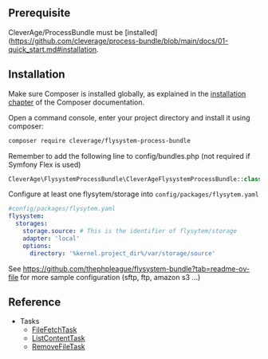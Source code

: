 ## Prerequisite

CleverAge/ProcessBundle must be [installed](https://github.com/cleverage/process-bundle/blob/main/docs/01-quick_start.md#installation.

## Installation

Make sure Composer is installed globally, as explained in the [installation chapter](https://getcomposer.org/doc/00-intro.md)
of the Composer documentation.

Open a command console, enter your project directory and install it using composer:

```bash
composer require cleverage/flysystem-process-bundle
```

Remember to add the following line to config/bundles.php (not required if Symfony Flex is used)

```php
CleverAge\FlysystemProcessBundle\CleverAgeFlysystemProcessBundle::class => ['all' => true],
```

Configure at least one flysytem/storage into `config/packages/flysytem.yaml`

```yaml
#config/packages/flysytem.yaml
flysystem:
  storages:
    storage.source: # This is the identifier of flysytem/storage
    adapter: 'local'
    options:
      directory: '%kernel.project_dir%/var/storage/source'
```

See https://github.com/thephpleague/flysystem-bundle?tab=readme-ov-file for more sample configuration (sftp, ftp, amazon s3 ...)


## Reference

- Tasks
  - [FileFetchTask](01%20-%20FileFetchTask.md)
  - [ListContentTask](02%20-ListContentTask.md)
  - [RemoveFileTask](03%20-%20RemoveFileTask.md)
